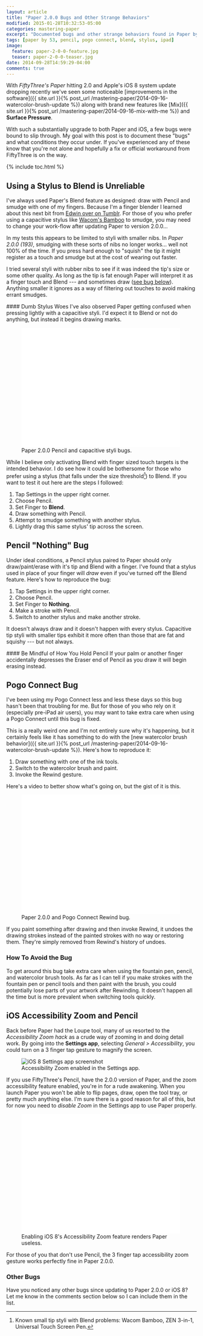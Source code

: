 ```yaml
---
layout: article
title: "Paper 2.0.0 Bugs and Other Strange Behaviors"
modified: 2015-01-28T10:32:53-05:00
categories: mastering-paper
excerpt: "Documented bugs and other strange behaviors found in Paper by FiftyThree version 2.0.0 when using Pencil."
tags: [paper by 53, pencil, pogo connect, blend, stylus, ipad]
image:
  feature: paper-2-0-0-feature.jpg
  teaser: paper-2-0-0-teaser.jpg
date: 2014-09-28T14:59:29-04:00
comments: true
---
```


With *FiftyThree's Paper* hitting 2.0 and Apple's iOS 8 system update dropping recently we've seen some noticeable [improvements in the software]({{ site.url }}{% post_url /mastering-paper/2014-09-16-watercolor-brush-update %}) along with brand new features like [Mix]({{ site.url }}{% post_url /mastering-paper/2014-09-16-mix-with-me %}) and **Surface Pressure**.

With such a substantially upgrade to both Paper and iOS, a few bugs were bound to slip through. My goal with this post is to document these "bugs" and what conditions they occur under. If you've experienced any of these know that you're not alone and hopefully a fix or official workaround from FiftyThree is on the way.

{% include toc.html %}

## Using a Stylus to Blend is Unreliable

I've always used Paper's Blend feature as designed: draw with Pencil and smudge with one of my fingers. Because I'm a finger blender I learned about this next bit from [Edwin over on Tumblr](http://mademistakes.tumblr.com/post/98571965783/paper-2-0-0-193). For those of you who prefer using a capacitive stylus like [Wacom's Bamboo](http://www.amazon.com/gp/product/B004VM0SE6/ref=as_li_tl?ie=UTF8&camp=1789&creative=390957&creativeASIN=B004VM0SE6&linkCode=as2&tag=mademist-20&linkId=OBWZLIM4PI3OCGYE) to smudge, you may need to change your work-flow after updating Paper to version 2.0.0...

In my tests this appears to be limited to styli with smaller nibs. In *Paper 2.0.0 (193)*, smudging with these sorts of nibs no longer works... well not 100% of the time. If you press hard enough to "squish" the tip it might register as a touch and smudge but at the cost of wearing out faster.

I tried several styli with rubber nibs to see if it was indeed the tip's size or some other quality. As long as the tip is fat enough Paper will interpret it as a finger touch and Blend --- and sometimes draw ([see bug below](#pencil-nothing-bug)). Anything smaller it ignores as a way of filtering out touches to avoid making errant smudges.

<div class="notice-warning" markdown="1">
#### Dumb Stylus Woes
I've also observed Paper getting confused when pressing lightly with a capacitive styli. I'd expect it to Blend or not do anything, but instead it begins drawing marks.
</div>

<figure>
	<iframe width="420" height="315" src="//www.youtube.com/embed/cleK43E6M6o" frameborder="0" allowfullscreen></iframe>
	<figcaption>Paper 2.0.0 Pencil and capacitive styli bugs.</figcaption>
</figure>

While I believe only activating Blend with finger sized touch targets is the intended behavior. I do see how it could be bothersome for those who prefer using a stylus (that falls under the size threshold[^small-tip]) to Blend. If you want to test it out here are the steps I followed:

[^small-tip]: Known small tip styli with Blend problems: Wacom Bamboo, ZEN 3-in-1, Universal Touch Screen Pen.

1. Tap Settings in the upper right corner.
2. Choose Pencil.
3. Set Finger to **Blend**.
4. Draw something with Pencil.
5. Attempt to smudge something with another stylus.
6. Lightly drag this same stylus' tip across the screen.

## Pencil "Nothing" Bug

Under ideal conditions, a Pencil stylus paired to Paper should only draw/paint/erase with it's tip and Blend with a finger. I've found that a stylus used in place of your finger will *draw* even if you've turned off the Blend feature. Here's how to reproduce the bug:

1. Tap Settings in the upper right corner.
2. Choose Pencil.
3. Set Finger to **Nothing**.
4. Make a stroke with Pencil.
5. Switch to another stylus and make another stroke.

It doesn't always draw and it doesn't happen with every stylus. Capacitive tip styli with smaller tips exhibit it more often than those that are fat and squishy --- but not always.

<div class="notice-warning" markdown="1">
#### Be Mindful of How You Hold Pencil
If your palm or another finger accidentally depresses the Eraser end of Pencil as you draw it will begin erasing instead.
</div>

## Pogo Connect Bug

I've been using my Pogo Connect less and less these days so this bug hasn't been that troubling for me. But for those of you who rely on it (especially pre-iPad air users), you may want to take extra care when using a Pogo Connect until this bug is fixed.

This is a really weird one and I'm not entirely sure why it's happening, but it certainly feels like it has something to do with the [new watercolor brush behavior]({{ site.url }}{% post_url /mastering-paper/2014-09-16-watercolor-brush-update %}). Here's how to reproduce it:

1. Draw something with one of the ink tools.
2. Switch to the watercolor brush and paint.
3. Invoke the Rewind gesture.

Here's a video to better show what's going on, but the gist of it is this. 

<figure>
	<iframe width="420" height="315" src="//www.youtube.com/embed/2BJerajpehQ" frameborder="0"> </iframe>
	<figcaption>Paper 2.0.0 and Pogo Connect Rewind bug.</figcaption>
</figure>

If you paint something after drawing and then invoke Rewind, it undoes the drawing strokes instead of the painted strokes with no way or restoring them. They're simply removed from Rewind's history of undoes.

### How To Avoid the Bug

To get around this bug take extra care when using the fountain pen, pencil, and watercolor brush tools. As far as I can tell if you make strokes with the fountain pen or pencil tools and then paint with the brush, you could potentially lose parts of your artwork after Rewinding. It doesn't happen all the time but is more prevalent when switching tools quickly.

## iOS Accessibility Zoom and Pencil

Back before Paper had the Loupe tool, many of us resorted to the *Accessibility Zoom hack* as a crude way of zooming in and doing detail work. By going into the **Settings app**, selecting *General > Accessibility*, you could turn on a 3 finger tap gesture to magnify the screen.

<figure>
	<img src="{{ site.url }}/images/ios-8-accessibility-zoom.jpg" alt="iOS 8 Settings app screenshot">
	<figcaption>Accessibility Zoom enabled in the Settings app.</figcaption>
</figure>

If you use FiftyThree's Pencil, have the 2.0.0 version of Paper, and the zoom accessibility feature enabled, you're in for a rude awakening. When you launch Paper you won't be able to flip pages, draw, open the tool tray, or pretty much anything else. I'm sure there is a good reason for all of this, but for now you need to *disable Zoom* in the Settings app to use Paper properly.

<figure>
	<iframe width="420" height="315" src="//www.youtube.com/embed/6_n1eWpZlV8" frameborder="0"> </iframe>
	<figcaption>Enabling iOS 8's Accessibility Zoom feature renders Paper useless.</figcaption>
</figure>

For those of you that don't use Pencil, the 3 finger tap accessibility zoom gesture works perfectly fine in Paper 2.0.0.

### Other Bugs

Have you noticed any other bugs since updating to Paper 2.0.0 or iOS 8? Let me know in the comments section below so I can include them in the list.
